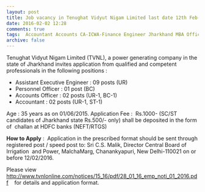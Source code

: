 ```yaml
---
layout: post
title: Job vacancy in Tenughat Vidyut Nigam Limited last date 12th Feb-2016   
date: 2016-02-02 12:28
comments: true
tags:  Accountant Accounts CA-ICWA-Finance Engineer Jharkhand MBA Officer Power Public-Sector 
archive: false
---
```

Tenughat Vidyut Nigam Limited (TVNL), a power generating company in the state of Jharkhand invites application from qualified and competent professionals in the following positions :

- Assistant Executive Engineer : 09 posts (UR)
- Personnel Officer : 01 post (BC)
- Accounts Officer : 02 posts (UR-1, BC-1)
- Accountant : 02 posts (UR-1, ST-1)

Age : 35 years as on 01/06/2015. 
Application Fee :  Rs.1000- (SC/ST candidates of Jharkhand state Rs.500/- only) shall be deposited in the form of  challan at HDFC banks (NEFT/RTGS)

**How to Apply** :  Application in the prescribed format should be sent through registered post / speed post to: Sri C.S. Malik, Director Central Board of Irrigation  and Power, MalchaMarg, Chanankyapuri, New Delhi-110021 on or before 12/02/2016.

Please view <http://www.tvnlonline.com/notices/15_16/pdf/28_01_16_emp_noti_01_2016.pdf>    for details and application format. 



